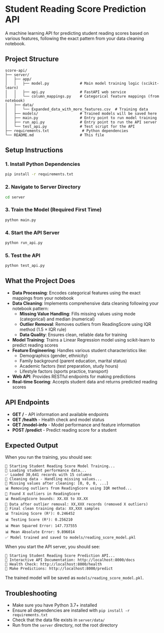 # Student Reading Score Prediction API

A machine learning API for predicting student reading scores based on various features, following the exact pattern from your data cleaning notebook.

## Project Structure

```
score-api/
├── server/
│   ├── app/
│   │   ├── model.py              # Main model training logic (scikit-learn)
│   │   ├── api.py                # FastAPI web service
│   │   └── column_mappings.py    # Categorical feature mappings (from notebook)
│   ├── data/
│   │   └── Expanded_data_with_more_features.csv  # Training data
│   ├── models/                   # Trained models will be saved here
│   ├── main.py                   # Entry point to run model training
│   ├── run_api.py                # Entry point to run the API server
│   └── test_api.py               # Test script for the API
├── requirements.txt               # Python dependencies
└── README.md                     # This file
```

## Setup Instructions

### 1. Install Python Dependencies

```bash
pip install -r requirements.txt
```

### 2. Navigate to Server Directory

```bash
cd server
```

### 3. Train the Model (Required First Time)

```bash
python main.py
```

### 4. Start the API Server

```bash
python run_api.py
```

### 5. Test the API

```bash
python test_api.py
```

## What the Project Does

- **Data Processing**: Encodes categorical features using the exact mappings from your notebook
- **Data Cleaning**: Implements comprehensive data cleaning following your notebook pattern:
  - **Missing Value Handling**: Fills missing values using mode (categorical) and median (numerical)
  - **Outlier Removal**: Removes outliers from ReadingScore using IQR method (1.5 × IQR rule)
  - **Data Quality**: Ensures clean, reliable data for training
- **Model Training**: Trains a Linear Regression model using scikit-learn to predict reading scores
- **Feature Engineering**: Handles various student characteristics like:
  - Demographics (gender, ethnicity)
  - Family background (parent education, marital status)
  - Academic factors (test preparation, study hours)
  - Lifestyle factors (sports practice, transport)
- **Web API**: Provides RESTful endpoints for making predictions
- **Real-time Scoring**: Accepts student data and returns predicted reading scores

## API Endpoints

- **GET /** - API information and available endpoints
- **GET /health** - Health check and model status
- **GET /model-info** - Model performance and feature information
- **POST /predict** - Predict reading score for a student

## Expected Output

When you run the training, you should see:
```
🚀 Starting Student Reading Score Model Training...
📖 Loading student performance data...
✅ Loaded 30,641 records with 15 columns
🧹 Cleaning data - Handling missing values...
🧹 Missing values after cleaning: [0, 0, 0, ...]
📊 Removing outliers from ReadingScore using IQR method...
🚨 Found X outliers in ReadingScore
📊 ReadingScore bounds: XX.XX to XX.XX
🧹 Data after outlier removal: XX,XXX records (removed X outliers)
🧹 Final clean training data: XX,XXX samples
📊 Training Score (R²): 0.246452
📊 Testing Score (R²): 0.256210
📊 Mean Squared Error: 147.737555
📊 Mean Absolute Error: 9.896014
✅ Model trained and saved to models/reading_score_model.pkl
```

When you start the API server, you should see:
```
🚀 Starting Student Reading Score Prediction API...
📖 Interactive API Documentation: http://localhost:8000/docs
🔗 Health Check: http://localhost:8000/health
🎯 Make Predictions: http://localhost:8000/predict
```

The trained model will be saved as `models/reading_score_model.pkl`.

## Troubleshooting

- Make sure you have Python 3.7+ installed
- Ensure all dependencies are installed with `pip install -r requirements.txt`
- Check that the data file exists in `server/data/`
- Run from the `server` directory, not the root directory
